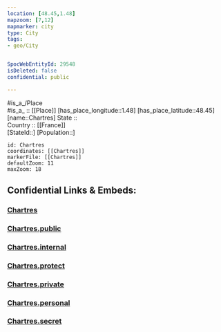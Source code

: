 ```yaml
---
location: [48.45,1.48] 
mapzoom: [7,12] 
mapmarker: city 
type: City
tags:
- geo/City


SpocWebEntityId: 29548
isDeleted: false
confidential: public

---
```

#is_a_/Place  
#is_a_ :: [[Place]] 
[has_place_longitude::1.48] 
[has_place_latitude::48.45] 
[name::Chartres] 
State ::  
Country :: [[France]]  
[StateId::] 
[Population::] 



```leaflet
id: Chartres
coordinates: [[Chartres]] 
markerFile: [[Chartres]] 
defaultZoom: 11 
maxZoom: 18
```


## Confidential Links & Embeds: 

### [Chartres](/_Standards/Earth/Continent/Europe/Europe~West/France/regions~France/Val_de_Loire/departments~Val_de_Loire/Eure-et-Loir/communes~Eure-et-Loir/Chartres/cities~Chartres/Chartres.md) 

### [Chartres.public](/_public/Earth/Continent/Europe/Europe~West/France/regions~France/Val_de_Loire/departments~Val_de_Loire/Eure-et-Loir/communes~Eure-et-Loir/Chartres/cities~Chartres/Chartres.public.md) 

### [Chartres.internal](/_internal/Earth/Continent/Europe/Europe~West/France/regions~France/Val_de_Loire/departments~Val_de_Loire/Eure-et-Loir/communes~Eure-et-Loir/Chartres/cities~Chartres/Chartres.internal.md) 

### [Chartres.protect](/_protect/Earth/Continent/Europe/Europe~West/France/regions~France/Val_de_Loire/departments~Val_de_Loire/Eure-et-Loir/communes~Eure-et-Loir/Chartres/cities~Chartres/Chartres.protect.md) 

### [Chartres.private](/_private/Earth/Continent/Europe/Europe~West/France/regions~France/Val_de_Loire/departments~Val_de_Loire/Eure-et-Loir/communes~Eure-et-Loir/Chartres/cities~Chartres/Chartres.private.md) 

### [Chartres.personal](/_personal/Earth/Continent/Europe/Europe~West/France/regions~France/Val_de_Loire/departments~Val_de_Loire/Eure-et-Loir/communes~Eure-et-Loir/Chartres/cities~Chartres/Chartres.personal.md) 

### [Chartres.secret](/_secret/Earth/Continent/Europe/Europe~West/France/regions~France/Val_de_Loire/departments~Val_de_Loire/Eure-et-Loir/communes~Eure-et-Loir/Chartres/cities~Chartres/Chartres.secret.md)

